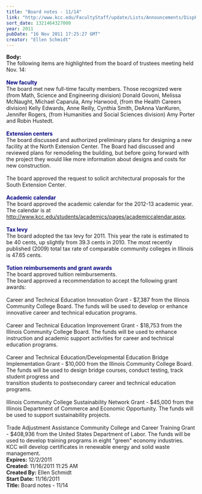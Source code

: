 ```yaml
---
title: "Board notes - 11/14"
link: "http://www.kcc.edu/FacultyStaff/update/Lists/Announcements/DispForm.aspx?ID=517"
sort_date: 1321464327000
year: 2011
pubDate: "16 Nov 2011 17:25:27 GMT"
creator: "Ellen Schmidt"
---
```


<div><b>Body:</b> <div class=ExternalClassDF632A01F86340D29C9BB81C37656CED>
<div>The following items are highlighted from the board of trustees meeting held Nov. 14:</div>
<div> </div>
<div><font color="#000080"><strong>New faculty<br></strong></font>The board met new full-time faculty members. Those recognized were (from Math, Science and Engineering division) Donald Govoni, Melissa McNaught, Michael Caparula, Amy Harwood, (from the Health Careers division) Kelly Edwards, Anne Reilly, Cynthia Smith, DeAnna VanKuren, Jennifer Rogers, (from Humanities and Social Sciences division) Amy Porter and Robin Hustedt.</div>
<div> </div>
<div><font color="#000080"><strong>Extension centers<br></strong></font>The board discussed and authorized preliminary plans for designing a new facility at the North Extension Center. The Board had discussed and reviewed plans for remodeling the building, but before going forward with the project they would like more information about designs and costs for new construction.  </div>
<div><br>The board approved the request to solicit architectural proposals for the South Extension Center. </div>
<div> </div>
<div><font color="#000080"><strong>Academic calendar<br></strong></font>The board approved the academic calendar for the 2012-13 academic year. The calendar is at <a href="/students/academics/pages/academiccalendar.aspx">http://www.kcc.edu/students/academics/pages/academiccalendar.aspx</a>. </div>
<div> </div>
<div><font color="#000080"><strong>Tax levy<br></strong></font>The board adopted the tax levy for 2011. This year the rate is estimated to be 40 cents, up slightly from 39.3 cents in 2010. The most recently published (2009) total tax rate of comparable community colleges in Illinois is 47.65 cents.</div>
<div> </div>
<div><font color="#000080"><strong>Tution reimbursements and grant awards</strong></font></div>
<div>The board approved tuition reimbursements.<br></div>
<div>The board approved a recommendation to accept the following grant awards: </div>
<div><br>Career and Technical Education Innovation Grant - $7,387 from the Illinois Community College Board. The funds will be used to develop or enhance innovative career and technical education programs.</div>
<div><br>Career and Technical Education Improvement Grant - $18,753 from the Illinois Community College Board. The funds will be used to enhance instruction and academic support activities for career and technical education programs.</div>
<div><br>Career and Technical Education/Developmental Education Bridge Implementation Grant - $10,000 from the Illinois Community College Board. The funds will be used to design bridge courses, conduct testing, track student progress and <br>transition students to postsecondary career and technical education programs.</div>
<div><br>Illinois Community College Sustainability Network Grant - $45,000 from the Illinois Department of Commerce and Economic Opportunity. The funds will be used to support sustainability projects.</div>
<div><br>Trade Adjustment Assistance Community College and Career Training Grant - $408,936 from the United States Department of Labor. The funds will be used to develop training programs in eight &quot;green&quot; economy industries. KCC will develop certificates in renewable energy and solid waste management.<br></div></div></div>
<div><b>Expires:</b> 12/2/2011</div>
<div><b>Created:</b> 11/16/2011 11:25 AM</div>
<div><b>Created By:</b> Ellen Schmidt</div>
<div><b>Start Date:</b> 11/16/2011</div>
<div><b>Title:</b> Board notes - 11/14</div>
